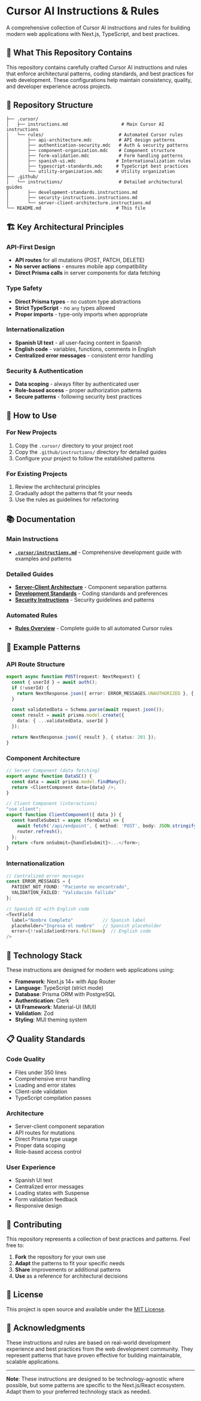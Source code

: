 # Cursor AI Instructions & Rules

A comprehensive collection of Cursor AI instructions and rules for building modern web applications with Next.js, TypeScript, and best practices.

## 🎯 What This Repository Contains

This repository contains carefully crafted Cursor AI instructions and rules that enforce architectural patterns, coding standards, and best practices for web development. These configurations help maintain consistency, quality, and developer experience across projects.

## 📁 Repository Structure

```
├── .cursor/
│   ├── instructions.md                    # Main Cursor AI instructions
│   └── rules/                            # Automated Cursor rules
│       ├── api-architecture.mdc          # API design patterns
│       ├── authentication-security.mdc   # Auth & security patterns
│       ├── component-organization.mdc    # Component structure
│       ├── form-validation.mdc           # Form handling patterns
│       ├── spanish-ui.mdc               # Internationalization rules
│       ├── typescript-standards.mdc     # TypeScript best practices
│       └── utility-organization.mdc     # Utility organization
├── .github/
│   └── instructions/                     # Detailed architectural guides
│       ├── development-standards.instructions.md
│       ├── security-instructions.instructions.md
│       └── server-client-architecture.instructions.md
└── README.md                            # This file
```

## 🏗️ Key Architectural Principles

### **API-First Design**
- **API routes** for all mutations (POST, PATCH, DELETE)
- **No server actions** - ensures mobile app compatibility
- **Direct Prisma calls** in server components for data fetching

### **Type Safety**
- **Direct Prisma types** - no custom type abstractions
- **Strict TypeScript** - no `any` types allowed
- **Proper imports** - type-only imports when appropriate

### **Internationalization**
- **Spanish UI text** - all user-facing content in Spanish
- **English code** - variables, functions, comments in English
- **Centralized error messages** - consistent error handling

### **Security & Authentication**
- **Data scoping** - always filter by authenticated user
- **Role-based access** - proper authorization patterns
- **Secure patterns** - following security best practices

## 🚀 How to Use

### **For New Projects**
1. Copy the `.cursor/` directory to your project root
2. Copy the `.github/instructions/` directory for detailed guides
3. Configure your project to follow the established patterns

### **For Existing Projects**
1. Review the architectural principles
2. Gradually adopt the patterns that fit your needs
3. Use the rules as guidelines for refactoring

## 📚 Documentation

### **Main Instructions**
- **[`.cursor/instructions.md`](.cursor/instructions.md)** - Comprehensive development guide with examples and patterns

### **Detailed Guides**
- **[Server-Client Architecture](.github/instructions/server-client-architecture.instructions.md)** - Component separation patterns
- **[Development Standards](.github/instructions/development-standards.instructions.md)** - Coding standards and preferences
- **[Security Instructions](.github/instructions/security-instructions.instructions.md)** - Security guidelines and patterns

### **Automated Rules**
- **[Rules Overview](.cursor/rules/README.md)** - Complete guide to all automated Cursor rules

## 🎨 Example Patterns

### **API Route Structure**
```typescript
export async function POST(request: NextRequest) {
  const { userId } = await auth();
  if (!userId) {
    return NextResponse.json({ error: ERROR_MESSAGES.UNAUTHORIZED }, { status: 401 });
  }

  const validatedData = Schema.parse(await request.json());
  const result = await prisma.model.create({
    data: { ...validatedData, userId }
  });

  return NextResponse.json({ result }, { status: 201 });
}
```

### **Component Architecture**
```typescript
// Server Component (data fetching)
export async function DataSC() {
  const data = await prisma.model.findMany();
  return <ClientComponent data={data} />;
}

// Client Component (interactions)
"use client";
export function ClientComponent({ data }) {
  const handleSubmit = async (formData) => {
    await fetch('/api/endpoint', { method: 'POST', body: JSON.stringify(formData) });
    router.refresh();
  };
  return <form onSubmit={handleSubmit}>...</form>;
}
```

### **Internationalization**
```typescript
// Centralized error messages
const ERROR_MESSAGES = {
  PATIENT_NOT_FOUND: "Paciente no encontrado",
  VALIDATION_FAILED: "Validación fallida"
};

// Spanish UI with English code
<TextField
  label="Nombre Completo"           // Spanish label
  placeholder="Ingresa el nombre"   // Spanish placeholder
  error={!!validationErrors.fullName}  // English code
/>
```

## 🔧 Technology Stack

These instructions are designed for modern web applications using:

- **Framework**: Next.js 14+ with App Router
- **Language**: TypeScript (strict mode)
- **Database**: Prisma ORM with PostgreSQL
- **Authentication**: Clerk
- **UI Framework**: Material-UI (MUI)
- **Validation**: Zod
- **Styling**: MUI theming system

## 📋 Quality Standards

### **Code Quality**
- Files under 350 lines
- Comprehensive error handling
- Loading and error states
- Client-side validation
- TypeScript compilation passes

### **Architecture**
- Server-client component separation
- API routes for mutations
- Direct Prisma type usage
- Proper data scoping
- Role-based access control

### **User Experience**
- Spanish UI text
- Centralized error messages
- Loading states with Suspense
- Form validation feedback
- Responsive design

## 🤝 Contributing

This repository represents a collection of best practices and patterns. Feel free to:

1. **Fork** the repository for your own use
2. **Adapt** the patterns to fit your specific needs
3. **Share** improvements or additional patterns
4. **Use** as a reference for architectural decisions

## 📄 License

This project is open source and available under the [MIT License](LICENSE).

## 🙏 Acknowledgments

These instructions and rules are based on real-world development experience and best practices from the web development community. They represent patterns that have proven effective for building maintainable, scalable applications.

---

**Note**: These instructions are designed to be technology-agnostic where possible, but some patterns are specific to the Next.js/React ecosystem. Adapt them to your preferred technology stack as needed.
